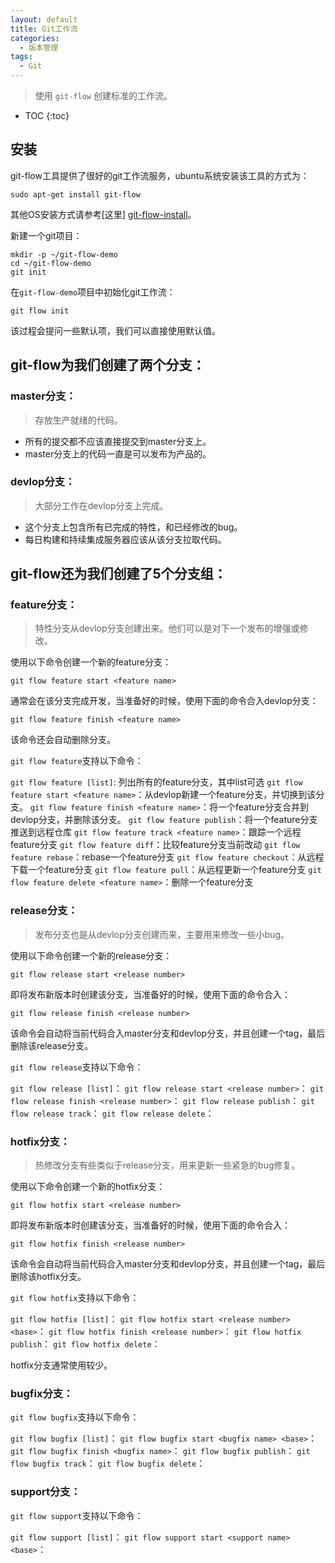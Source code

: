 ```yaml
---
layout: default
title: Git工作流
categories: 
  - 版本管理
tags: 
  - Git
---
```


> 使用 `git-flow` 创建标准的工作流。

<!-- more -->
* TOC
{:toc}

## 安装

git-flow工具提供了很好的git工作流服务，ubuntu系统安装该工具的方式为：

    sudo apt-get install git-flow

其他OS安装方式请参考[这里] [git-flow-install]。

[git-flow-install]: <https://github.com/nvie/gitflow/wiki/Installation>

新建一个git项目：

    mkdir -p ~/git-flow-demo
    cd ~/git-flow-demo
    git init

在`git-flow-demo`项目中初始化git工作流：

    git flow init

该过程会提问一些默认项，我们可以直接使用默认值。

## git-flow为我们创建了两个分支：

### master分支：

> 存放生产就绪的代码。

- 所有的提交都不应该直接提交到master分支上。
- master分支上的代码一直是可以发布为产品的。

### devlop分支：

> 大部分工作在devlop分支上完成。

- 这个分支上包含所有已完成的特性，和已经修改的bug。
- 每日构建和持续集成服务器应该从该分支拉取代码。

## git-flow还为我们创建了5个分支组：

### feature分支：

> 特性分支从devlop分支创建出来。他们可以是对下一个发布的增强或修改。

使用以下命令创建一个新的feature分支：

    git flow feature start <feature name>

通常会在该分支完成开发，当准备好的时候，使用下面的命令合入devlop分支：

    git flow feature finish <feature name>

该命令还会自动删除<feature name>分支。

`git flow feature`支持以下命令：

`git flow feature [list]`: 列出所有的feature分支，其中list可选
`git flow feature start <feature name>`：从devlop新建一个feature分支，并切换到该分支。
`git flow feature finish <feature name>`：将一个feature分支合并到devlop分支，并删除该分支。
`git flow feature publish`：将一个feature分支推送到远程仓库
`git flow feature track <feature name>`：跟踪一个远程feature分支
`git flow feature diff`：比较feature分支当前改动
`git flow feature rebase`：rebase一个feature分支
`git flow feature checkout`：从远程下载一个feature分支
`git flow feature pull`：从远程更新一个feature分支
`git flow feature delete <feature name>`：删除一个feature分支

### release分支：

>发布分支也是从devlop分支创建而来，主要用来修改一些小bug。

使用以下命令创建一个新的release分支：

    git flow release start <release number>

即将发布新版本时创建该分支，当准备好的时候，使用下面的命令合入：

    git flow release finish <release number>

该命令会自动将当前代码合入master分支和devlop分支，并且创建一个tag，最后删除该release分支。

`git flow release`支持以下命令：

`git flow release [list]`：
`git flow release start <release number>`：
`git flow release finish <release number>`：
`git flow release publish`：
`git flow release track`：
`git flow release delete`：

### hotfix分支：

> 热修改分支有些类似于release分支，用来更新一些紧急的bug修复。

使用以下命令创建一个新的hotfix分支：

    git flow hotfix start <release number>

即将发布新版本时创建该分支，当准备好的时候，使用下面的命令合入：

    git flow hotfix finish <release number>

该命令会自动将当前代码合入master分支和devlop分支，并且创建一个tag，最后删除该hotfix分支。

`git flow hotfix`支持以下命令：

`git flow hotfix [list]`：
`git flow hotfix start <release number> <base>`：
`git flow hotfix finish <release number>`：
`git flow hotfix publish`：
`git flow hotfix delete`：

hotfix分支通常使用较少。

### bugfix分支：

`git flow bugfix`支持以下命令：

`git flow bugfix [list]`：
`git flow bugfix start <bugfix name> <base>`：
`git flow bugfix finish <bugfix name>`：
`git flow bugfix publish`：
`git flow bugfix track`：
`git flow bugfix delete`：

### support分支：

`git flow support`支持以下命令：

`git flow support [list]`：
`git flow support start <support name> <base>`：